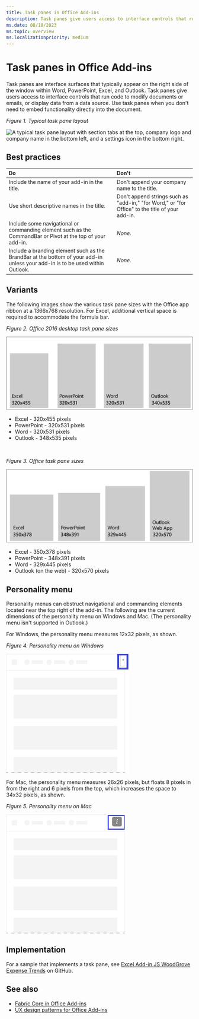 ```yaml
---
title: Task panes in Office Add-ins
description: Task panes give users access to interface controls that run code to modify documents or emails, or display data from a data source.
ms.date: 08/18/2023
ms.topic: overview
ms.localizationpriority: medium
---
```



# Task panes in Office Add-ins

Task panes are interface surfaces that typically appear on the right side of the window within Word, PowerPoint, Excel, and Outlook. Task panes give users access to interface controls that run code to modify documents or emails, or display data from a data source. Use task panes when you don't need to embed functionality directly into the document.

*Figure 1. Typical task pane layout*

![A typical task pane layout with section tabs at the top, company logo and company name in the bottom left, and a settings icon in the bottom right.](../images/overview-with-app-task-pane.png)

## Best practices

|Do|Don't|
|:-----|:--------|
|Include the name of your add-in in the title.|Don't append your company name to the title.|
|Use short descriptive names in the title.|Don't append strings such as "add-in," "for Word," or "for Office" to the title of your add-in.|
|Include some navigational or commanding element such as the CommandBar or Pivot at the top of your add-in.|*None.*|
|Include a branding element such as the BrandBar at the bottom of your add-in unless your add-in is to be used within Outlook.|*None.*|

## Variants

The following images show the various task pane sizes with the Office app ribbon at a 1366x768 resolution. For Excel, additional vertical space is required to accommodate the formula bar.  

*Figure 2. Office 2016 desktop task pane sizes*

![Desktop task pane sizes at 1366x768 resolution.](../images/office-2016-taskpane-sizes.png)

- Excel - 320x455 pixels
- PowerPoint - 320x531 pixels
- Word - 320x531 pixels
- Outlook - 348x535 pixels

<br/>

*Figure 3. Office task pane sizes*

![Task pane sizes at 1366x768 resolution.](../images/office-365-taskpane-sizes.png)

- Excel - 350x378 pixels
- PowerPoint - 348x391 pixels
- Word - 329x445 pixels
- Outlook (on the web) - 320x570 pixels

## Personality menu

Personality menus can obstruct navigational and commanding elements located near the top right of the add-in. The following are the current dimensions of the personality menu on Windows and Mac. (The personality menu isn't supported in Outlook.)

For Windows, the personality menu measures 12x32 pixels, as shown.

*Figure 4. Personality menu on Windows*

![The personality menu on Windows desktop.](../images/personality-menu-win.png)

For Mac, the personality menu measures 26x26 pixels, but floats 8 pixels in from the right and 6 pixels from the top, which increases the space to 34x32 pixels, as shown.

*Figure 5. Personality menu on Mac*

![The personality menu on Mac desktop.](../images/personality-menu-mac.png)

## Implementation

For a sample that implements a task pane, see [Excel Add-in JS WoodGrove Expense Trends](https://github.com/OfficeDev/Excel-Add-in-WoodGrove-Expense-Trends) on GitHub.

## See also

- [Fabric Core in Office Add-ins](fabric-core.md)
- [UX design patterns for Office Add-ins](../design/ux-design-pattern-templates.md)
